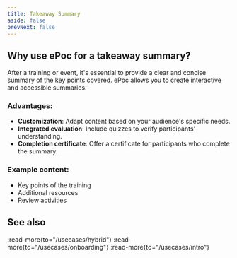 ```yaml
---
title: Takeaway Summary
aside: false
prevNext: false
---
```


## Why use ePoc for a takeaway summary?

After a training or event, it's essential to provide a clear and concise summary of the key points covered. ePoc allows you to create interactive and accessible summaries.

### Advantages:
- **Customization**: Adapt content based on your audience's specific needs.
- **Integrated evaluation**: Include quizzes to verify participants' understanding.
- **Completion certificate**: Offer a certificate for participants who complete the summary.

### Example content:
- Key points of the training
- Additional resources
- Review activities

## See also

:read-more{to="/usecases/hybrid"}
:read-more{to="/usecases/onboarding"}
:read-more{to="/usecases/intro"}
